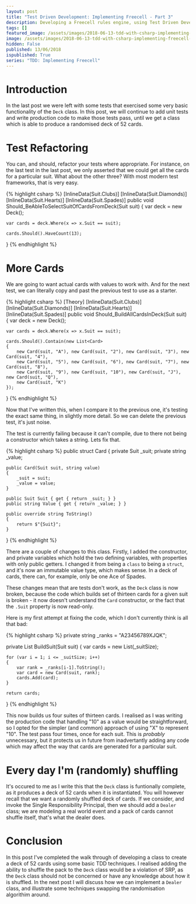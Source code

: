 ```yaml
---
layout: post
title: "Test Driven Development: Implementing Freecell - Part 3"
description: Developing a Freecell rules engine, using Test Driven Development in csharp - Part 3
tags: []
featured_image: /assets/images/2018-06-13-tdd-with-csharp-implementing-freecell-3.webp
image: /assets/images/2018-06-13-tdd-with-csharp-implementing-freecell-3.webp
hidden: False
published: 13/06/2018
ispublished: True
series: "TDD: Implementing Freecell"
---
```

# Introduction
In the last post we were left with some tests that exercised some very basic functionality of the `Deck` class. In this post, we will continue to add unit tests and write production code to make those tests pass, until we get a class which is able to produce a randomised deck of 52 cards.

# Test Refactoring
You can, and should, refactor your tests where appropriate. For instance, on the last test in the last post, we only asserted that we could get all the cards for a particular suit. What about the other three? With most modern test frameworks, that is very easy.

{% highlight csharp %}
[InlineData(Suit.Clubs)]
[InlineData(Suit.Diamonds)]
[InlineData(Suit.Hearts)]
[InlineData(Suit.Spades)]
public void Should_BeAbleToSelectSuitOfCardsFromDeck(Suit suit)
{
    var deck = new Deck();

    var cards = deck.Where(x => x.Suit == suit);

    cards.Should().HaveCount(13);
}
{% endhighlight %}

# More Cards
We are going to want actual cards with values to work with. And for the next test, we can literally copy and past the previous test to use as a starter.

{% highlight csharp %}
[Theory]
[InlineData(Suit.Clubs)]
[InlineData(Suit.Diamonds)]
[InlineData(Suit.Hearts)]
[InlineData(Suit.Spades)]
public void Should_BuildAllCardsInDeck(Suit suit)
{
    var deck = new Deck();

    var cards = deck.Where(x => x.Suit == suit);

    cards.Should().Contain(new List<Card> 
    { 
        new Card(suit, "A"), new Card(suit, "2"), new Card(suit, "3"), new Card(suit, "4"),
        new Card(suit, "5"), new Card(suit, "6"), new Card(suit, "7"), new Card(suit, "8"),
        new Card(suit, "9"), new Card(suit, "10"), new Card(suit, "J"), new Card(suit, "Q"),
        new Card(suit, "K")
    });
}
{% endhighlight %}

Now that I've written this, when I compare it to the previous one, it's testing the exact same thing, in slightly more detail. So we can delete the previous test, it's just noise.

The test is currently failing because it can't compile, due to there not being a constructor which takes a string. Lets fix that.

{% highlight csharp %}
public struct Card
{
    private Suit _suit;
    private string _value;

    public Card(Suit suit, string value)
    {
        _suit = suit;
        _value = value;
    }

    public Suit Suit { get { return _suit; } }
    public string Value { get { return _value; } }

    public override string ToString()
    {
        return $"{Suit}";
    }
}
{% endhighlight %}

There are a couple of changes to this class. Firstly, I added the constructor, and private variables which hold the two defining variables, with properties with only public getters. I changed it from being a `class` to being a `struct`, and it's now an immutable value type, which makes sense. In a deck of cards, there can, for example, only be one Ace of Spades.

These changes mean that are tests don't work, as the `Deck` class is now broken, because the code which builds set of thirteen cards for a given suit is broken - it now doesn't understand the `Card` constructor, or the fact that the `.Suit` property is now read-only.

Here is my first attempt at fixing the code, which I don't currently think is all that bad:

{% highlight csharp %}
private string _ranks = "A23456789XJQK";

private List<Card> BuildSuit(Suit suit)
{
    var cards = new List<Card>(_suitSize);

    for (var i = 1; i <= _suitSize; i++)
    {
        var rank = _ranks[i-1].ToString();
        var card = new Card(suit, rank);
        cards.Add(card);
    }

    return cards;
}
{% endhighlight %}

This now builds us four suites of thirteen cards. I realised as I was writing the production code that handling "10" as a value would be straightforward, so I opted for the simpler (and common) approach of using "X" to represent "10". The test pass four times, once for each suit. This is _probably_ unnecessary, but it protects us in future from inadvertantly adding any code which may affect the way that cards are generated for a particular suit.

# Every day I'm (randomly) shuffling
It's occured to me as I write this that the `Deck` class is funtionally complete, as it produces a deck of 52 cards when it is instantiated. You will however recall that we want a randomly shuffled deck of cards. If we consider, and invoke the Single Responsibility Principal, then we should add a `Dealer` class; we are modeling a real world event and a pack of cards cannot shuffle itself, that's what the dealer does.

# Conclusion
In this post I've completed the walk through of developing a class to create a deck of 52 cards using some basic TDD techniques. I realised adding the ability to shuffle the pack to the `Deck` class would be a violation of SRP, as the `Deck` class should not be concerned or have any knowledge about how it is shuffled. In the next post I will discuss how we can implement a `Dealer` class, and illustrate some techniques swapping the randomisation algorithim around.